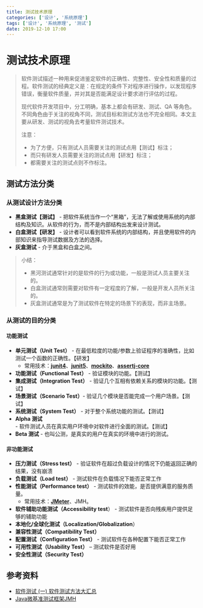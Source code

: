 ```yaml
---
title: 测试技术原理
categories: ['设计', '系统原理']
tags: ['设计', '系统原理', '测试']
date: 2019-12-10 17:00
---
```


# 测试技术原理

> 软件测试描述一种用来促进鉴定软件的正确性、完整性、安全性和质量的过程。软件测试的经典定义是：在规定的条件下对程序进行操作，以发现程序错误，衡量软件质量，并对其是否能满足设计要求进行评估的过程。
>
> 现代软件开发项目中，分工明确，基本上都会有研发、测试、QA 等角色。不同角色由于关注的视角不同，测试目标和测试方法也不完全相同。本文主要从研发、测试的视角去考量软件测试技术。
>
> 注意：
>
> - 为了方便，只有测试人员需要关注的测试点用【测试】标注；
> - 而只有研发人员需要关注的测试点用【研发】标注；
> - 都需要关注的测试点则不作标注。

## 测试方法分类

### 从测试设计方法分类

- **黑盒测试【测试】** - 把软件系统当作一个“黑箱”，无法了解或使用系统的内部结构及知识。从软件的行为，而不是内部结构出发来设计测试。
- **白盒测试【研发】** - 设计者可以看到软件系统的内部结构，并且使用软件的内部知识来指导测试数据及方法的选择。
- **灰盒测试** - 介于黑盒和白盒之间。

> 小结：
>
> - 黑河测试通常针对的是软件的行为或功能，一般是测试人员主要关注的。
> - 白盒测试通常则需要对软件有一定程度的了解，一般是开发人员所关注的。
> - 灰盒测试通常是为了测试软件在特定的场景下的表现，而非主场景。

### 从测试的目的分类

#### 功能测试

- **单元测试（Unit Test）** - 在最低粒度的功能/参数上验证程序的准确性，比如测试一个函数的正确性。【研发】
  - 常用技术：[**junit4**](https://github.com/junit-team/junit4)、[**junit5**](https://github.com/junit-team/junit5)、[**mockito**](https://github.com/mockito/mockito)、[**assertj-core**](https://github.com/joel-costigliola/assertj-core)
- **功能测试（Functional Test）** - 验证模块的功能。【测试】
- **集成测试（Integration Test）** - 验证几个互相有依赖关系的模块的功能。【测试】
- **场景测试（Scenario Test）**- 验证几个模块是否能完成一个用户场景。【测试】
- **系统测试（System Test）** - 对于整个系统功能的测试。【测试】
- **Alpha 测试** - 软件测试人员在真实用户环境中对软件进行全面的测试。【测试】
- **Beta 测试** - 也叫公测，是真实的用户在真实的环境中进行的测试。

#### 非功能测试

- **压力测试（Stress test）** - 验证软件在超过负载设计的情况下仍能返回正确的结果，没有崩溃
- **负载测试（Load test）** - 测试软件在负载情况下能否正常工作
- **性能测试（Performance test）** - 测试软件的效能，是否提供满意的服务质量。
  - 常用技术：[**JMeter**](https://jmeter.apache.org/)、JMH。
- **软件辅助功能测试（Accessibility test**） - 测试软件是否向残疾用户提供足够的辅助功能
- **本地化/全球化测试（Localization/Globalization**）
- **兼容性测试（Compatibility Test）**
- **配置测试（Configuration Test）** - 测试软件在各种配置下能否正常工作
- **可用性测试（Usability Test）** – 测试软件是否好用
- **安全性测试（Security Test）**

## 参考资料

- [软件测试 (一) 软件测试方法大汇总](https://www.cnblogs.com/TankXiao/archive/2012/02/20/2347016.html)
- [Java微基准测试框架JMH](https://www.xncoding.com/2018/01/07/java/jmh.html)
